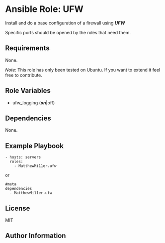 # Ansible Role: UFW

Install and do a base configuration of a firewall using ___UFW___

Specific ports should be opened by the roles that need them.

## Requirements

None.

_Note_: This role has only been tested on Ubuntu. If you want to extend it feel free to contribute.

## Role Variables

- ufw\_logging (___on___|off)

## Dependencies

None.

## Example Playbook
```YML
- hosts: servers
  roles:
    - MatthewMi11er.ufw
```
or
```YML
#meta
dependencies
  - MatthewMi11er.ufw
```
## License

MIT

## Author Information
